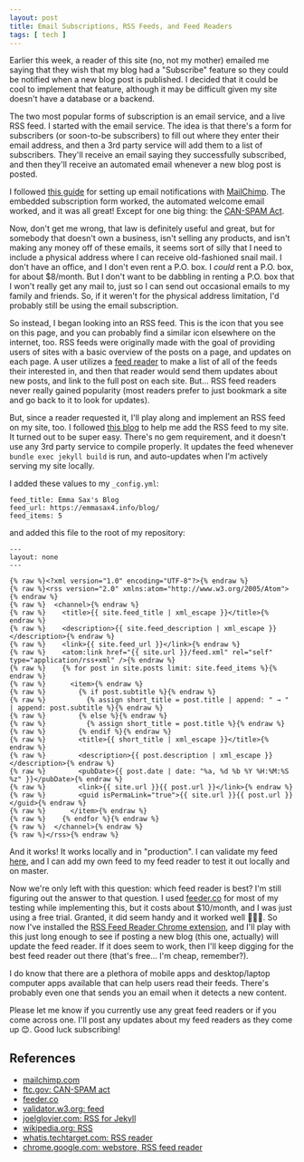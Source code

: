 ```yaml
---
layout: post
title: Email Subscriptions, RSS Feeds, and Feed Readers
tags: [ tech ]
---
```


Earlier this week, a reader of this site (no, not my mother) emailed me saying that they wish that my blog had a "Subscribe" feature so they could be notified when a new blog post is published. I decided that it could be cool to implement that feature, although it may be difficult given my site doesn't have a database or a backend.

The two most popular forms of subscription is an email service, and a live RSS feed. I started with the email service. The idea is that there's a form for subscribers (or soon-to-be subscribers) to fill out where they enter their email address, and then a 3rd party service will add them to a list of subscribers. They'll receive an email saying they successfully subscribed, and then they'll receive an automated email whenever a new blog post is posted.

I followed <a href="https://blog.webjeda.com/jekyll-subscribe-form/" target="_blank">this guide</a> for setting up email notifications with <a href="https://mailchimp.com/" target="_blank">MailChimp</a>. The embedded subscription form worked, the automated welcome email worked, and it was all great! Except for one big thing: the <a href="https://www.ftc.gov/tips-advice/business-center/guidance/can-spam-act-compliance-guide-business" target="_blank">CAN-SPAM Act</a>.

Now, don't get me wrong, that law is definitely useful and great, but for somebody that doesn't own a business, isn't selling any products, and isn't making any money off of these emails, it seems sort of silly that I need to include a physical address where I can receive old-fashioned snail mail. I don't have an office, and I don't even rent a P.O. box. I _could_ rent a P.O. box, for about $8/month. But I don't want to be dabbling in renting a P.O. box that I won't really get any mail to, just so I can send out occasional emails to my family and friends. So, if it weren't for the physical address limitation, I'd probably still be using the email subscription.

So instead, I began looking into an RSS feed. This is the <i color="orange" data-feather="rss"></i> icon that you see on this page, and you can probably find a similar icon elsewhere on the internet, too. RSS feeds were originally made with the goal of providing users of sites with a basic overview of the posts on a page, and updates on each page. A user utilizes a <a href="https://whatis.techtarget.com/definition/RSS-reader" target="_blank">feed reader</a> to make a list of all of the feeds their interested in, and then that reader would send them updates about new posts, and link to the full post on each site. But... RSS feed readers never really gained popularity (most readers prefer to just bookmark a site and go back to it to look for updates).

But, since a reader requested it, I'll play along and implement an RSS feed on my site, too. I followed <a href="https://joelglovier.com/writing/rss-for-jekyll" target="_blank">this blog</a> to help me add the RSS feed to my site. It turned out to be super easy. There's no gem requirement, and it doesn't use any 3rd party service to compile properly. It updates the feed whenever `bundle exec jekyll build` is run, and auto-updates when I'm actively serving my site locally.

I added these values to my `_config.yml`:
```
feed_title: Emma Sax's Blog
feed_url: https://emmasax4.info/blog/
feed_items: 5
```
and added this file to the root of my repository:
```
---
layout: none
---

{% raw %}<?xml version="1.0" encoding="UTF-8"?>{% endraw %}
{% raw %}<rss version="2.0" xmlns:atom="http://www.w3.org/2005/Atom">{% endraw %}
{% raw %}  <channel>{% endraw %}
{% raw %}    <title>{{ site.feed_title | xml_escape }}</title>{% endraw %}
{% raw %}    <description>{{ site.feed_description | xml_escape }}</description>{% endraw %}
{% raw %}    <link>{{ site.feed_url }}</link>{% endraw %}
{% raw %}    <atom:link href="{{ site.url }}/feed.xml" rel="self" type="application/rss+xml" />{% endraw %}
{% raw %}    {% for post in site.posts limit: site.feed_items %}{% endraw %}
{% raw %}      <item>{% endraw %}
{% raw %}        {% if post.subtitle %}{% endraw %}
{% raw %}          {% assign short_title = post.title | append: " → " | append: post.subtitle %}{% endraw %}
{% raw %}        {% else %}{% endraw %}
{% raw %}          {% assign short_title = post.title %}{% endraw %}
{% raw %}        {% endif %}{% endraw %}
{% raw %}        <title>{{ short_title | xml_escape }}</title>{% endraw %}
{% raw %}        <description>{{ post.description | xml_escape }}</description>{% endraw %}
{% raw %}        <pubDate>{{ post.date | date: "%a, %d %b %Y %H:%M:%S %z" }}</pubDate>{% endraw %}
{% raw %}        <link>{{ site.url }}{{ post.url }}</link>{% endraw %}
{% raw %}        <guid isPermaLink="true">{{ site.url }}{{ post.url }}</guid>{% endraw %}
{% raw %}      </item>{% endraw %}
{% raw %}    {% endfor %}{% endraw %}
{% raw %}  </channel>{% endraw %}
{% raw %}</rss>{% endraw %}
```

And it works! It works locally and in "production". I can validate my feed <a href="https://validator.w3.org/feed/" target="_blank">here</a>, and I can add my own feed to my feed reader to test it out locally and on master.

Now we're only left with this question: which feed reader is best? I'm still figuring out the answer to that question. I used <a href="https://feeder.co/reader" target="_blank">feeder.co</a> for most of my testing while implementing this, but it costs about $10/month, and I was just using a free trial. Granted, it did seem handy and it worked well 🤷🏻‍♀️. So now I've installed the <a href="https://chrome.google.com/webstore/detail/rss-feed-reader/cdlhhcmmdobckneongkkmgigcimeibpf" target="_blank">RSS Feed Reader Chrome extension</a>, and I'll play with this just long enough to see if posting a new blog (this one, actually) will update the feed reader. If it does seem to work, then I'll keep digging for the best feed reader out there (that's free... I'm cheap, remember?).

I do know that there are a plethora of mobile apps and desktop/laptop computer apps available that can help users read their feeds. There's probably even one that sends you an email when it detects a new content.

Please let me know if you currently use any great feed readers or if you come across one. I'll post any updates about my feed readers as they come up 😊. Good luck subscribing!

## References

* <a href="https://mailchimp.com/" target="_blank">mailchimp.com</a>
* <a href="https://www.ftc.gov/tips-advice/business-center/guidance/can-spam-act-compliance-guide-business" target="_blank">ftc.gov: CAN-SPAM act</a>
* <a href="https://feeder.co" target="_blank">feeder.co</a>
* <a href="https://validator.w3.org/feed/" target="_blank">validator.w3.org: feed</a>
* <a href="https://joelglovier.com/writing/rss-for-jekyll" target="_blank">joelglovier.com: RSS for Jekyll</a>
* <a href="https://en.wikipedia.org/wiki/RSS" target="_blank">wikipedia.org: RSS</a>
* <a href="https://whatis.techtarget.com/definition/RSS-reader" target="_blank">whatis.techtarget.com: RSS reader</a>
* <a href="https://chrome.google.com/webstore/detail/rss-feed-reader/cdlhhcmmdobckneongkkmgigcimeibpf" target="_blank">chrome.google.com: webstore, RSS feed reader</a>
